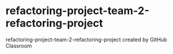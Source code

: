 # refactoring-project-team-2-refactoring-project
refactoring-project-team-2-refactoring-project created by GitHub Classroom
